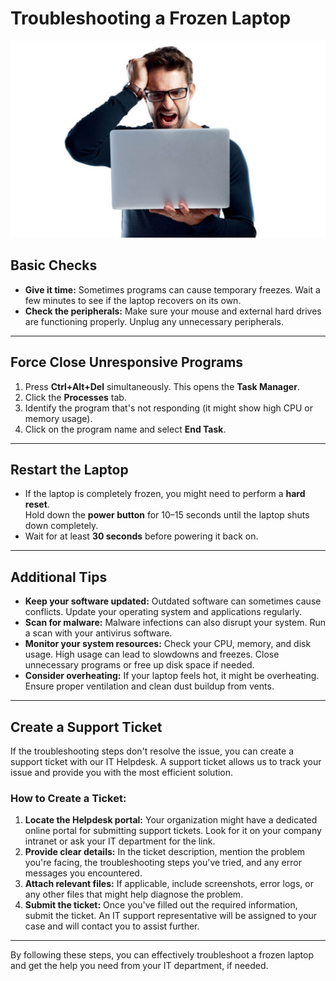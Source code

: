 # Troubleshooting a Frozen Laptop

![Frustrated user with a frozen laptop](images/frozen-laptop-user.png)

## Basic Checks

- **Give it time:** Sometimes programs can cause temporary freezes. Wait a few minutes to see if the laptop recovers on its own.  
- **Check the peripherals:** Make sure your mouse and external hard drives are functioning properly. Unplug any unnecessary peripherals.

---

## Force Close Unresponsive Programs

1. Press **Ctrl+Alt+Del** simultaneously. This opens the **Task Manager**.  
2. Click the **Processes** tab.  
3. Identify the program that's not responding (it might show high CPU or memory usage).  
4. Click on the program name and select **End Task**.  

---

## Restart the Laptop

- If the laptop is completely frozen, you might need to perform a **hard reset**.  
  Hold down the **power button** for 10–15 seconds until the laptop shuts down completely.  
- Wait for at least **30 seconds** before powering it back on.  

---

## Additional Tips

- **Keep your software updated:** Outdated software can sometimes cause conflicts. Update your operating system and applications regularly.  
- **Scan for malware:** Malware infections can also disrupt your system. Run a scan with your antivirus software.  
- **Monitor your system resources:** Check your CPU, memory, and disk usage. High usage can lead to slowdowns and freezes. Close unnecessary programs or free up disk space if needed.  
- **Consider overheating:** If your laptop feels hot, it might be overheating. Ensure proper ventilation and clean dust buildup from vents.  

---

## Create a Support Ticket

If the troubleshooting steps don't resolve the issue, you can create a support ticket with our IT Helpdesk. A support ticket allows us to track your issue and provide you with the most efficient solution.

### How to Create a Ticket:
1. **Locate the Helpdesk portal:** Your organization might have a dedicated online portal for submitting support tickets. Look for it on your company intranet or ask your IT department for the link.  
2. **Provide clear details:** In the ticket description, mention the problem you're facing, the troubleshooting steps you've tried, and any error messages you encountered.  
3. **Attach relevant files:** If applicable, include screenshots, error logs, or any other files that might help diagnose the problem.  
4. **Submit the ticket:** Once you've filled out the required information, submit the ticket. An IT support representative will be assigned to your case and will contact you to assist further.  

---

By following these steps, you can effectively troubleshoot a frozen laptop and get the help you need from your IT department, if needed.
